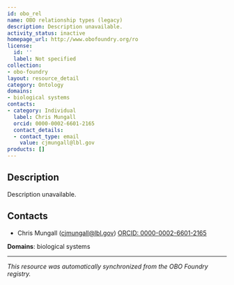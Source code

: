 ```yaml
---
id: obo_rel
name: OBO relationship types (legacy)
description: Description unavailable.
activity_status: inactive
homepage_url: http://www.obofoundry.org/ro
license:
  id: ''
  label: Not specified
collection:
- obo-foundry
layout: resource_detail
category: Ontology
domains:
- biological systems
contacts:
- category: Individual
  label: Chris Mungall
  orcid: 0000-0002-6601-2165
  contact_details:
  - contact_type: email
    value: cjmungall@lbl.gov
products: []
---
```


## Description

Description unavailable.

## Contacts

- Chris Mungall (cjmungall@lbl.gov) [ORCID: 0000-0002-6601-2165](https://orcid.org/0000-0002-6601-2165)

**Domains**: biological systems

---

*This resource was automatically synchronized from the OBO Foundry registry.*
